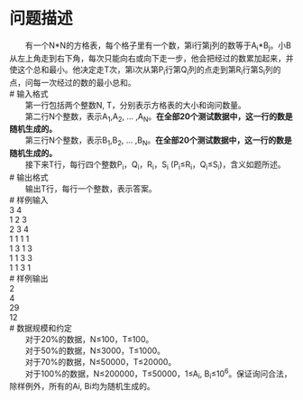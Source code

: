 <div id="pcont1" style="margin-top:20px; display:block;">

# 问题描述

<div class="pdcont">　　有一个N*N的方格表，每个格子里有一个数，第i行第j列的数等于A<sub>i</sub>*B<sub>j</sub>。小B从左上角走到右下角，每次只能向右或向下走一步，他会把经过的数累加起来，并使这个总和最小。他决定走T次，第i次从第P<sub>i</sub>行第Q<sub>i</sub>列的点走到第R<sub>i</sub>行第S<sub>i</sub>列的点，问每一次经过的数的最小总和。</div>
# 输入格式

<div class="pdcont">　　第一行包括两个整数N, T，分别表示方格表的大小和询问数量。<br/>
　　第二行N个整数，表示A<sub>1</sub>,A<sub>2</sub>, … ,A<sub>N</sub>。<b>在全部20个测试数据中，这一行的数是随机生成的。</b><br/>
　　第三行N个整数，表示B<sub>1</sub>,B<sub>2</sub>, … ,B<sub>N</sub>。<b>在全部20个测试数据中，这一行的数是随机生成的。</b><br/>
　　接下来T行，每行四个整数P<sub>i</sub>，Q<sub>i</sub>，R<sub>i</sub>，S<sub>i</sub> (P<sub>i</sub>≤R<sub>i</sub>，Q<sub>i</sub>≤S<sub>i</sub>)，含义如题所述。</div>
# 输出格式

<div class="pdcont">　　输出T行，每行一个整数，表示答案。</div>
# 样例输入

<div class="pddata">3 4<br/>
1 2 3<br/>
2 3 4<br/>
1 1 1 1<br/>
1 3 1 3<br/>
1 1 3 3<br/>
1 1 3 1</div>
# 样例输出

<div class="pddata">2<br/>
4<br/>
29<br/>
12</div>
# 数据规模和约定

<div class="pdcont">　　对于20%的数据，N≤100，T≤100。<br/>
　　对于50%的数据，N≤3000，T≤1000。<br/>
　　对于70%的数据，N≤50000，T≤20000。<br/>
　　对于100%的数据，N≤200000，T≤50000，1≤A<sub>i</sub>, B<sub>i</sub>≤10<sup>6</sup>。保证询问合法，除样例外，所有的Ai, Bi均为随机生成的。</div>

</div>